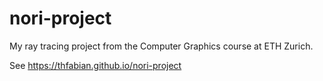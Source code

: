 # nori-project
My ray tracing project from the Computer Graphics course at ETH Zurich.

See https://thfabian.github.io/nori-project
